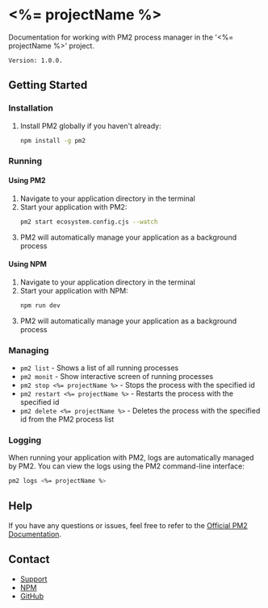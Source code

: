# <%= projectName %>

Documentation for working with PM2 process manager in the '<%= projectName %>' project.

```
Version: 1.0.0.
```

## Getting Started

### Installation

1. Install PM2 globally if you haven't already:
    ```bash
    npm install -g pm2
    ```

### Running

#### Using PM2

1. Navigate to your application directory in the terminal
2. Start your application with PM2:
    ```bash
    pm2 start ecosystem.config.cjs --watch
    ```
3. PM2 will automatically manage your application as a background process

#### Using NPM

1. Navigate to your application directory in the terminal
2. Start your application with NPM:
    ```bash
    npm run dev
    ```
3. PM2 will automatically manage your application as a background process

### Managing

-   `pm2 list` - Shows a list of all running processes
-   `pm2 monit` - Show interactive screen of running processes
-   `pm2 stop <%= projectName %>` - Stops the process with the specified id
-   `pm2 restart <%= projectName %>` - Restarts the process with the specified id
-   `pm2 delete <%= projectName %>` - Deletes the process with the specified id from the PM2 process list

### Logging

When running your application with PM2, logs are automatically managed by PM2. You can view the logs using the PM2 command-line interface:

```bash
pm2 logs <%= projectName %>
```

## Help

If you have any questions or issues, feel free to refer to the [Official PM2 Documentation](https://pm2.keymetrics.io/docs/).

## Contact

-   [Support](mailto:glenaudev@gmail.com)
-   [NPM](https://www.npmjs.com/package/awesome-backend)
-   [GitHub](https://github.com/glenau/awesome-backend)
